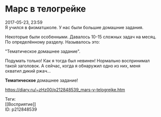 Марс в телогрейке
==================

   
 2017-05-23, 23:59   
  Я учился в физматшколе. У нас были большие домашние задания.   
   
 Некоторые были особенными. Давалось 10-15 сложных задач на месяц. По определённому разделу. Называлось это:   
   
 "Тематическое домашнее задание".   
   
 Подумать только! Как я тогда был невинен! Нормально воспринимал такой заголовок. А сейчас, когда я обнаружил одно из них, меня охватил дикий ржач...   
   
  **Тематическое**  домашнее задание!   
    
 <https://diary.ru/~zHz00/p212848539_mars-v-telogrejke.htm>   
   
 Теги:   
 [[Восприятие]]   
 ID: p212848539